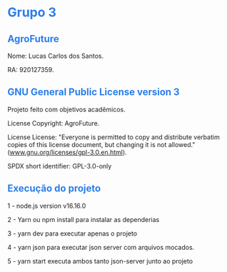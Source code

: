 <h1><span style="color:#2d7eea">Grupo 3</span></h1>

<h2><span style="color:#2d7eea"> AgroFuture </span></h2>

Nome: Lucas Carlos dos Santos.

RA: 920127359.



<h2><span style="color:#2d7eea">GNU General Public License version 3</span></h2>

Projeto feito com objetivos acadêmicos.

License Copyright: AgroFuture.

License License: "Everyone is permitted to copy and distribute verbatim copies of this license document, but changing it is not allowed." (www.gnu.org/licenses/gpl-3.0.en.html).

SPDX short identifier: GPL-3.0-only

<h2><span style="color:#2d7eea">Execução do projeto</span></h2>

1 - node.js version v16.16.0

2 - Yarn ou npm install para instalar as dependerias 

3 - yarn dev para executar apenas o projeto

4 - yarn json para executar json server com arquivos mocados.

5 - yarn start executa ambos tanto json-server junto ao projeto

<h2><span style="color:#2d7eea"></span></h2>

